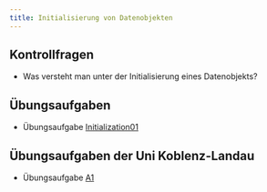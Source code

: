 ```yaml
---
title: Initialisierung von Datenobjekten
---
```


## Kontrollfragen
-	Was versteht man unter der Initialisierung eines Datenobjekts?

## Übungsaufgaben
- Übungsaufgabe [Initialization01](initialization01.md)

## Übungsaufgaben der Uni Koblenz-Landau
- Übungsaufgabe [A1](https://www.uni-koblenz-landau.de/de/koblenz/fb4/ist/rgebert/teaching/SS08/java-programming/programmieraufgaben.pdf/view)
